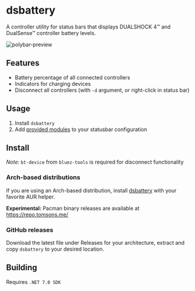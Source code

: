 # dsbattery
A controller utility for status bars that displays DUALSHOCK 4™ and DualSense™ controller battery levels.

![polybar-preview](https://i.imgur.com/9r9o1hP.png)

## Features

* Battery percentage of all connected controllers
* Indicators for charging devices
* Disconnect all controllers (with `-d` argument, or right-click in status bar)

## Usage

1. Install `dsbattery`
2. Add [provided modules](./modules/) to your statusbar configuration

## Install

*Note:* `bt-device` from `bluez-tools` is required for disconnect functionality

### Arch-based distributions

If you are using an Arch-based distribution, install [dsbattery](https://aur.archlinux.org/packages/dsbattery/) with your favorite AUR helper.

**Experimental:** Pacman binary releases are available at https://repo.tomsons.me/

### GitHub releases

Download the latest file under Releases for your architecture, extract and copy `dsbattery` to your desired location.

## Building

Requires `.NET 7.0 SDK`
